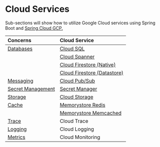 # Cloud Services

Sub-sections will show how to utilize Google Cloud services using Spring Boot and [Spring Cloud GCP.](../../getting-started/spring-cloud-gcp.md)

| Concerns | Cloud Service |
| :--- | :--- |
| [Databases](databases/) | [Cloud SQL](databases/cloud-sql.md) |
|  | [Cloud Spanner](databases/cloud-spanner.md) |
|  | [Cloud Firestore \(Native\)](databases/cloud-firestore-1/native-mode.md) |
|  | [Cloud Firestore \(Datastore\)](databases/cloud-firestore-1/cloud-firestore-datastore.md) |
| [Messaging](messaging.md) | [Cloud Pub/Sub](messaging.md#cloud-pub-sub) |
| [Secret Management](secret-management.md) | [Secret Manager](secret-management.md#cloud-secret-manager) |
| [Storage](storage.md) | [Cloud Storage](storage.md#cloud-storage) |
| [Cache](cache/) | [Memorystore Redis](cache/memorystore-redis.md) |
|  | [Memorystore Memcached](cache/memorystore-memcached.md) |
| [Trace](trace.md) | Cloud Trace |
| [Logging](logging.md) | Cloud Logging |
| [Metrics](metrics.md) | Cloud Monitoring |

